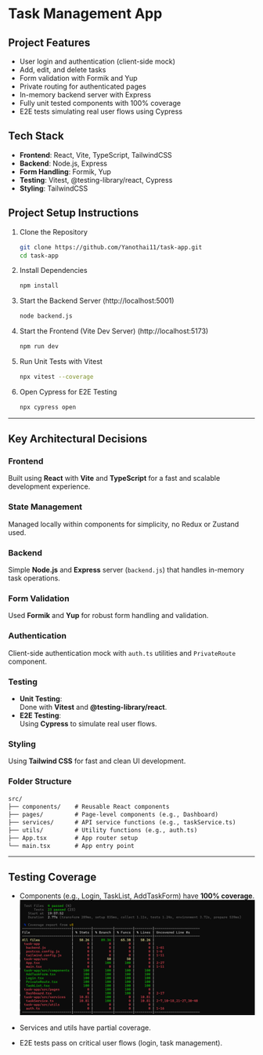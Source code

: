 # Task Management App

## Project Features
- User login and authentication (client-side mock)
- Add, edit, and delete tasks
- Form validation with Formik and Yup
- Private routing for authenticated pages
- In-memory backend server with Express
- Fully unit tested components with 100% coverage
- E2E tests simulating real user flows using Cypress

## Tech Stack
- **Frontend**: React, Vite, TypeScript, TailwindCSS
- **Backend**: Node.js, Express
- **Form Handling**: Formik, Yup
- **Testing**: Vitest, @testing-library/react, Cypress
- **Styling**: TailwindCSS

## Project Setup Instructions
1. Clone the Repository
   ```bash
   git clone https://github.com/Yanothai11/task-app.git
   cd task-app
   ```

2. Install Dependencies
   ```bash
   npm install
   ```

3. Start the Backend Server (http://localhost:5001)
   ```bash
   node backend.js
   ```

4. Start the Frontend (Vite Dev Server) (http://localhost:5173)
   ```bash
   npm run dev
   ```

5. Run Unit Tests with Vitest
   ```bash
   npx vitest --coverage
   ```

6. Open Cypress for E2E Testing
   ```bash
   npx cypress open
   ```

---

## Key Architectural Decisions

### Frontend
Built using **React** with **Vite** and **TypeScript** for a fast and scalable development experience.

### State Management
Managed locally within components for simplicity, no Redux or Zustand used.

### Backend
Simple **Node.js** and **Express** server (`backend.js`) that handles in-memory task operations.

### Form Validation
Used **Formik** and **Yup** for robust form handling and validation.

### Authentication
Client-side authentication mock with `auth.ts` utilities and `PrivateRoute` component.

### Testing
- **Unit Testing**:  
  Done with **Vitest** and **@testing-library/react**.
- **E2E Testing**:  
  Using **Cypress** to simulate real user flows.

### Styling
Using **Tailwind CSS** for fast and clean UI development.

### Folder Structure
```
src/
├── components/    # Reusable React components
├── pages/         # Page-level components (e.g., Dashboard)
├── services/      # API service functions (e.g., taskService.ts)
├── utils/         # Utility functions (e.g., auth.ts)
├── App.tsx        # App router setup
└── main.tsx       # App entry point
```

---

## Testing Coverage
- Components (e.g., Login, TaskList, AddTaskForm) have **100% coverage**.
  ![Coverage Report](./coverage_report.png)

- Services and utils have partial coverage.
- E2E tests pass on critical user flows (login, task management).
